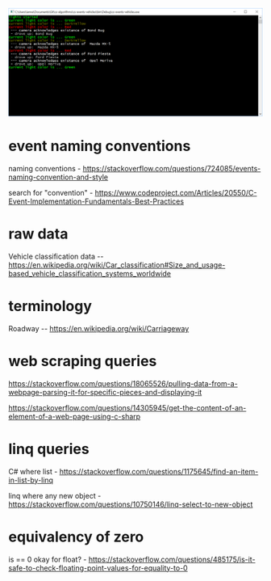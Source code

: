﻿![lights showning colored in console](https://github.com/nastajus/cs-algorithms/raw/master/cs-events-vehicles/readme/console-sample2.png "lights showning colored in console")

event naming conventions
===
naming conventions - https://stackoverflow.com/questions/724085/events-naming-convention-and-style

search for "convention" - https://www.codeproject.com/Articles/20550/C-Event-Implementation-Fundamentals-Best-Practices


raw data
===

Vehicle classification data -- https://en.wikipedia.org/wiki/Car_classification#Size_and_usage-based_vehicle_classification_systems_worldwide

terminology
===

Roadway -- https://en.wikipedia.org/wiki/Carriageway



web scraping queries
===
https://stackoverflow.com/questions/18065526/pulling-data-from-a-webpage-parsing-it-for-specific-pieces-and-displaying-it

https://stackoverflow.com/questions/14305945/get-the-content-of-an-element-of-a-web-page-using-c-sharp

linq queries
===
C# where list - https://stackoverflow.com/questions/1175645/find-an-item-in-list-by-linq 

linq where any new object - https://stackoverflow.com/questions/10750146/linq-select-to-new-object


equivalency of zero 
===
is == 0 okay for float? - https://stackoverflow.com/questions/485175/is-it-safe-to-check-floating-point-values-for-equality-to-0